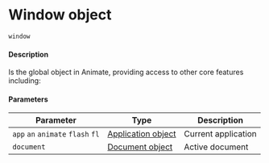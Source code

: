 # Window object

`window`

#### Description

Is the global object in Animate, providing access to other core features including:

#### Parameters

|             Parameter             |                    Type                    |     Description     |
| --------------------------------- | ------------------------------------------ | ------------------- |
| `app` `an` `animate` `flash` `fl` | [Application object](../app/app.md)        | Current application |
| `document`                        | [Document object](../document/document.md) | Active document     |
